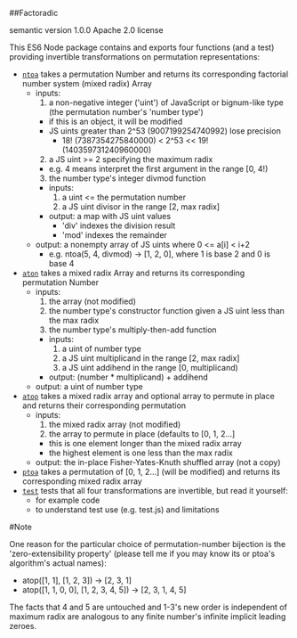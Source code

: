 ##Factoradic

semantic version 1.0.0
Apache 2.0 license

This ES6 Node package contains and exports four functions (and a test) providing invertible transformations on permutation representations:

- [`ntoa`]() takes a permutation Number and returns its corresponding factorial number system (mixed radix) Array
  - inputs:
    1. a non-negative integer ('uint') of JavaScript or bignum-like type (the permutation number's 'number type')
      - if this is an object, it will be modified
      - JS uints greater than 2^53 (9007199254740992) lose precision
        - 18! (7387354275840000) < 2^53 << 19! (140359731240960000)
    2. a JS uint >= 2 specifying the maximum radix
      - e.g. 4 means interpret the first argument in the range [0, 4!)
    3. the number type's integer divmod function
      - inputs:
        1. a uint <= the permutation number
        2. a JS uint divisor in the range [2, max radix]
      - output: a map with JS uint values
        - 'div' indexes the division result
        - 'mod' indexes the remainder
  - output: a nonempty array of JS uints where 0 <= a[i] < i+2
    - e.g. ntoa(5, 4, divmod) -> [1, 2, 0], where 1 is base 2 and 0 is base 4
- [`aton`]() takes a mixed radix Array and returns its corresponding permutation Number
  - inputs:
    1. the array (not modified)
    2. the number type's constructor function given a JS uint less than the max radix
    3. the number type's multiply-then-add function
      - inputs:
        1. a uint of number type
        2. a JS uint multiplicand in the range [2, max radix]
        3. a JS uint addihend in the range [0, multiplicand)
      - output: (number * multiplicand) + addihend
  - output: a uint of number type
- [`atop`]() takes a mixed radix array and optional array to permute in place and returns their corresponding permutation
  - inputs:
    1. the mixed radix array (not modified)
    2. the array to permute in place (defaults to [0, 1, 2...]
      - this is one element longer than the mixed radix array
      - the highest element is one less than the max radix
  - output: the in-place Fisher-Yates-Knuth shuffled array (not a copy)
- [`ptoa`]() takes a permutation of [0, 1, 2...] (will be modified) and returns its corresponding mixed radix array
- [`test`]() tests that all four transformations are invertible, but read it yourself:
  - for example code
  - to understand test use (e.g. test.js) and limitations

#Note

One reason for the particular choice of permutation-number bijection is the 'zero-extensibility property' (please tell me if you may know its or ptoa's algorithm's actual names):

- atop([1, 1],       [1, 2, 3])       -> [2, 3, 1]
- atop([1, 1, 0, 0], [1, 2, 3, 4, 5]) -> [2, 3, 1, 4, 5]

The facts that 4 and 5 are untouched and 1-3's new order is independent of maximum radix are analogous to any finite number's infinite implicit leading zeroes.
